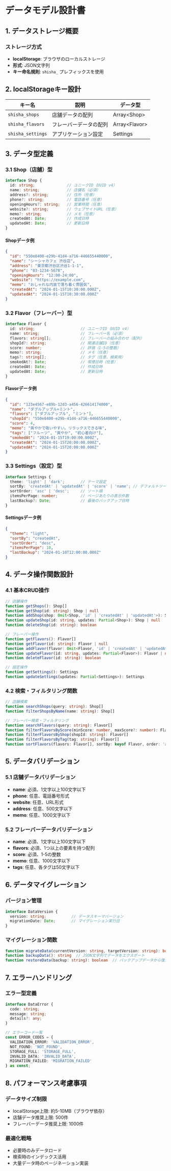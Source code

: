 # データモデル設計書

## 1. データストレージ概要

### ストレージ方式
- **localStorage**: ブラウザのローカルストレージ
- **形式**: JSON文字列
- **キー命名規則**: `shisha_` プレフィックスを使用

## 2. localStorageキー設計

| キー名 | 説明 | データ型 |
|--------|------|----------|
| `shisha_shops` | 店舗データの配列 | Array&lt;Shop&gt; |
| `shisha_flavors` | フレーバーデータの配列 | Array&lt;Flavor&gt; |
| `shisha_settings` | アプリケーション設定 | Settings |

## 3. データ型定義

### 3.1 Shop（店舗）型

```typescript
interface Shop {
  id: string;              // ユニークID（UUID v4）
  name: string;            // 店舗名（必須）
  address?: string;        // 住所（任意）
  phone?: string;          // 電話番号（任意）
  openingHours?: string;   // 営業時間（任意）
  website?: string;        // ウェブサイトURL（任意）
  memo?: string;           // メモ（任意）
  createdAt: Date;         // 作成日時
  updatedAt: Date;         // 更新日時
}
```

#### Shopデータ例
```json
{
  "id": "550e8400-e29b-41d4-a716-446655440000",
  "name": "シーシャカフェ 渋谷店",
  "address": "東京都渋谷区渋谷1-1-1",
  "phone": "03-1234-5678",
  "openingHours": "12:00-24:00",
  "website": "https://example.com",
  "memo": "おしゃれな内装で落ち着く雰囲気",
  "createdAt": "2024-01-15T10:30:00.000Z",
  "updatedAt": "2024-01-15T10:30:00.000Z"
}
```

### 3.2 Flavor（フレーバー）型

```typescript
interface Flavor {
  id: string;                    // ユニークID（UUID v4）
  name: string;                  // フレーバー名（必須）
  flavors: string[];             // フレーバーの組み合わせ（配列）
  shopId?: string;               // 関連店舗ID（任意）
  score: number;                 // 評価（1-5の整数）
  memo?: string;                 // メモ（任意）
  tags?: string[];               // タグ（任意、検索用）
  smokedAt?: Date;               // 喫煙日時（任意）
  createdAt: Date;               // 作成日時
  updatedAt: Date;               // 更新日時
}
```

#### Flavorデータ例
```json
{
  "id": "123e4567-e89b-12d3-a456-426614174000",
  "name": "ダブルアップル×ミント",
  "flavors": ["ダブルアップル", "ミント"],
  "shopId": "550e8400-e29b-41d4-a716-446655440000",
  "score": 4,
  "memo": "爽やかで吸いやすい。リラックスできる味",
  "tags": ["フルーツ", "爽やか", "初心者向け"],
  "smokedAt": "2024-01-15T19:00:00.000Z",
  "createdAt": "2024-01-15T20:00:00.000Z",
  "updatedAt": "2024-01-15T20:00:00.000Z"
}
```

### 3.3 Settings（設定）型

```typescript
interface Settings {
  theme: 'light' | 'dark';       // テーマ設定
  sortBy: 'createdAt' | 'updatedAt' | 'score' | 'name'; // デフォルトソート
  sortOrder: 'asc' | 'desc';     // ソート順
  itemsPerPage: number;          // ページあたりの表示件数
  lastBackup?: Date;             // 最後のバックアップ日時
}
```

#### Settingsデータ例
```json
{
  "theme": "light",
  "sortBy": "createdAt",
  "sortOrder": "desc",
  "itemsPerPage": 10,
  "lastBackup": "2024-01-10T12:00:00.000Z"
}
```

## 4. データ操作関数設計

### 4.1 基本CRUD操作

```typescript
// 店舗操作
function getShops(): Shop[]
function getShop(id: string): Shop | null
function addShop(shop: Omit<Shop, 'id' | 'createdAt' | 'updatedAt'>): Shop
function updateShop(id: string, updates: Partial<Shop>): Shop | null
function deleteShop(id: string): boolean

// フレーバー操作
function getFlavors(): Flavor[]
function getFlavor(id: string): Flavor | null
function addFlavor(flavor: Omit<Flavor, 'id' | 'createdAt' | 'updatedAt'>): Flavor
function updateFlavor(id: string, updates: Partial<Flavor>): Flavor | null
function deleteFlavor(id: string): boolean

// 設定操作
function getSettings(): Settings
function updateSettings(updates: Partial<Settings>): Settings
```

### 4.2 検索・フィルタリング関数

```typescript
// 店舗検索
function searchShops(query: string): Shop[]
function filterShopsByName(name: string): Shop[]

// フレーバー検索・フィルタリング
function searchFlavors(query: string): Flavor[]
function filterFlavorsByScore(minScore: number, maxScore?: number): Flavor[]
function filterFlavorsByShop(shopId: string): Flavor[]
function filterFlavorsByTag(tag: string): Flavor[]
function sortFlavors(flavors: Flavor[], sortBy: keyof Flavor, order: 'asc' | 'desc'): Flavor[]
```

## 5. データバリデーション

### 5.1 店舗データバリデーション
- **name**: 必須、1文字以上100文字以下
- **phone**: 任意、電話番号形式
- **website**: 任意、URL形式
- **address**: 任意、500文字以下
- **memo**: 任意、1000文字以下

### 5.2 フレーバーデータバリデーション
- **name**: 必須、1文字以上100文字以下
- **flavors**: 必須、1つ以上の要素を持つ配列
- **score**: 必須、1-5の整数
- **memo**: 任意、1000文字以下
- **tags**: 任意、各タグは50文字以下

## 6. データマイグレーション

### バージョン管理
```typescript
interface DataVersion {
  version: string;           // データスキーマバージョン
  migrationDate: Date;       // マイグレーション実行日
}
```

### マイグレーション関数
```typescript
function migrateData(currentVersion: string, targetVersion: string): boolean
function backupData(): string  // JSON文字列でデータをエクスポート
function restoreData(backup: string): boolean  // バックアップデータから復元
```

## 7. エラーハンドリング

### エラー型定義
```typescript
interface DataError {
  code: string;
  message: string;
  details?: any;
}

// エラーコード一覧
const ERROR_CODES = {
  VALIDATION_ERROR: 'VALIDATION_ERROR',
  NOT_FOUND: 'NOT_FOUND',
  STORAGE_FULL: 'STORAGE_FULL',
  INVALID_DATA: 'INVALID_DATA',
  MIGRATION_FAILED: 'MIGRATION_FAILED'
} as const;
```

## 8. パフォーマンス考慮事項

### データサイズ制限
- localStorage上限: 約5-10MB（ブラウザ依存）
- 店舗データ推奨上限: 500件
- フレーバーデータ推奨上限: 1000件

### 最適化戦略
- 必要時のみデータロード
- 検索時のインデックス活用
- 大量データ時のページネーション実装